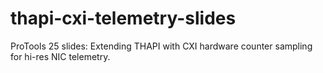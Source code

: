 # thapi-cxi-telemetry-slides
ProTools 25 slides: Extending THAPI with CXI hardware counter sampling for hi-res NIC telemetry.
